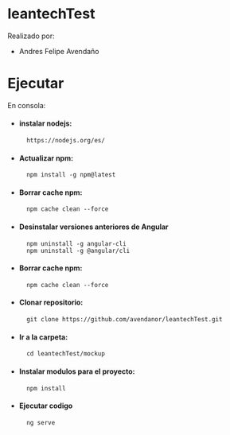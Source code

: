 # leantechTest
Realizado por:
- Andres Felipe Avendaño
# Ejecutar
En consola:
- #### instalar nodejs:

        https://nodejs.org/es/
- #### Actualizar npm:

        npm install -g npm@latest
- #### Borrar cache npm:
        npm cache clean --force

- #### Desinstalar versiones anteriores de Angular

        npm uninstall -g angular-cli
        npm uninstall -g @angular/cli
- #### Borrar cache npm:

        npm cache clean --force
- #### Clonar repositorio:

        git clone https://github.com/avendanor/leantechTest.git
- #### Ir a la carpeta:

        cd leantechTest/mockup
- #### Instalar modulos para el proyecto:

        npm install
- #### Ejecutar codigo

        ng serve
